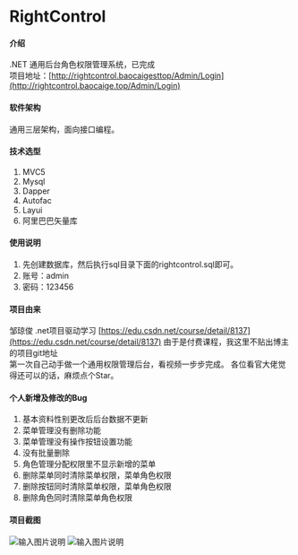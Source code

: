 # RightControl

#### 介绍
.NET 通用后台角色权限管理系统，已完成<br>
项目地址：[http://rightcontrol.baocaigesttop/Admin/Login](http://rightcontrol.baocaige.top/Admin/Login)

#### 软件架构
通用三层架构，面向接口编程。


#### 技术选型

1. MVC5
2. Mysql
3. Dapper
4. Autofac
5. Layui
6. 阿里巴巴矢量库

#### 使用说明

1. 先创建数据库，然后执行sql目录下面的rightcontrol.sql即可。
2. 账号：admin
3. 密码：123456

#### 项目由来
邹琼俊 .net项目驱动学习
[https://edu.csdn.net/course/detail/8137](https://edu.csdn.net/course/detail/8137)
由于是付费课程，我这里不贴出博主的项目git地址<br>
第一次自己动手做一个通用权限管理后台，看视频一步步完成。
各位看官大佬觉得还可以的话，麻烦点个Star。

#### 个人新增及修改的Bug
1. 基本资料性别更改后后台数据不更新
2. 菜单管理没有删除功能
3. 菜单管理没有操作按钮设置功能	
4. 没有批量删除
5. 角色管理分配权限里不显示新增的菜单
6. 删除菜单同时清除菜单权限，菜单角色权限
7. 删除按钮同时清除菜单权限，菜单角色权限
8. 删除角色同时清除菜单角色权限

#### 项目截图
![输入图片说明](https://images.gitee.com/uploads/images/2019/0620/133448_cd9a4888_1130037.jpeg "1.jpg")
![输入图片说明](https://images.gitee.com/uploads/images/2019/0620/133502_f04776ed_1130037.png "2.png")
